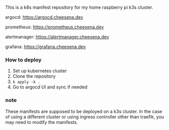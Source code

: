 This is a k8s manifest repository for my home raspberry pi k3s cluster.

argocd: https://argocd.cheesena.dev

prometheus: https://prometheus.cheesena.dev

alertmanager: https://alertmanager.cheesena.dev

grafana: https://grafana.cheesena.dev

### How to deploy

1. Set up kubernetes cluster
2. Clone the repository
3. `k apply -k .`
4. Go to argocd UI and sync if needed

### note

These manifests are supposed to be deployed on a k3s cluster.
In the case of using a different cluster or using ingress controller other than traefik, you may need to modify the manifests.
